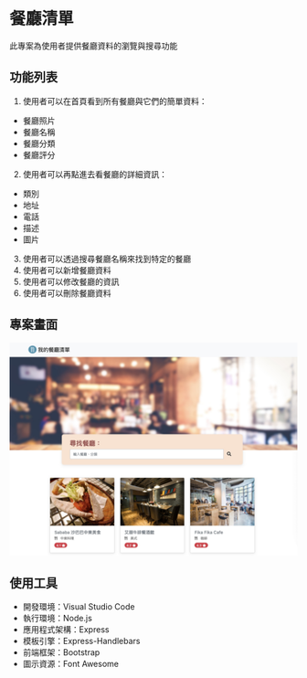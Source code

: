 # 餐廳清單
此專案為使用者提供餐廳資料的瀏覽與搜尋功能

## 功能列表
1. 使用者可以在首頁看到所有餐廳與它們的簡單資料：
- 餐廳照片
- 餐廳名稱
- 餐廳分類
- 餐廳評分
2. 使用者可以再點進去看餐廳的詳細資訊：
- 類別
- 地址
- 電話
- 描述
- 圖片
3. 使用者可以透過搜尋餐廳名稱來找到特定的餐廳
4. 使用者可以新增餐廳資料
5. 使用者可以修改餐廳的資訊
6. 使用者可以刪除餐廳資料

## 專案畫面
![](https://github.com/GUANYI608/Restaurant-list/blob/master/public/img/restaurants.jpg)

## 使用工具
- 開發環境：Visual Studio Code
- 執行環境：Node.js
- 應用程式架構：Express
- 模板引擎：Express-Handlebars
- 前端框架：Bootstrap
- 圖示資源：Font Awesome